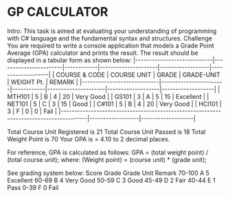 # GP CALCULATOR

Intro:
This task is aimed at evaluating your understanding of programming with C# language and the fundamental syntax and structures.
Challenge
You are required to write a console application that models a Grade Point Average (GPA) calculator and prints the result.
The result should be displayed in a tabular form as shown below:
|----------------------------|-----------------------|------------|---------------------|------------------|-------------------|
| COURSE & CODE   | COURSE UNIT | GRADE | GRADE-UNIT | WEIGHT Pt.  | REMARK       |
|----------------------------|-----------------------|------------|---------------------|-------------------|-------------------|
| MTH101	           |   5                       |   B         |   4                    |        20           | Very Good    |
| GS101                     |   3                       |   A         |   5                     |        15          | Excellent       |
| NET101	           |   5                       |   C         |   3                    |        15          | Good             |
| C#101	           |   5                       |   B         |   4                    |        20          | Very Good     |
| HCI101	           |   3                       |   F         |   0                     |          0          | Fail               |
|---------------------------------------------------------------------------------------|------------------|-------------------|
 
Total Course Unit Registered is 21
Total Course Unit Passed is 18
Total Weight Point is 70
Your GPA is = 4.10 to 2 decimal places.

For reference, GPA is calculated as follows: 
GPA = (total weight point) / (total course unit); 
where:
(Weight point) = (course unit) * (grade unit);
 



See grading system below:
Score           	Grade          	Grade Unit      	Remark
70-100         	A                  	5                  	Excellent
60-69           	B                  	4                  	Very Good
50-59           	C                 	3                  	Good
45-49              D                 	2                  	Fair
40-44              E                  	1                  	Pass
0-39 	          F                  	0                  	Fail

